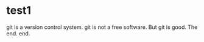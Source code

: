 # test1
git is a version control system.
git is not a free software.
But git is good.
The end. end.
